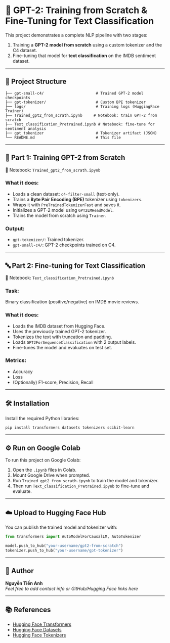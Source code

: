 
# 🚀 GPT-2: Training from Scratch & Fine-Tuning for Text Classification

This project demonstrates a complete NLP pipeline with two stages:

1. Training a **GPT-2 model from scratch** using a custom tokenizer and the C4 dataset.
2. Fine-tuning that model for **text classification** on the IMDB sentiment dataset.

---

## 📁 Project Structure

```
├── gpt-small-c4/                       # Trained GPT-2 model checkpoints
├── gpt-tokenizer/                      # Custom BPE tokenizer
├── logs/                               # Training logs (HuggingFace Trainer)
├── Trained_gpt2_from_scrath.ipynb     # Notebook: train GPT-2 from scratch
├── Text_classification_Pretrained.ipynb # Notebook: fine-tune for sentiment analysis
├── gpt_tokenizer                       # Tokenizer artifact (JSON)
└── README.md                           # This file
```

---

## 🧠 Part 1: Training GPT-2 from Scratch

📘 Notebook: `Trained_gpt2_from_scrath.ipynb`

### What it does:
- Loads a clean dataset: `c4-filter-small` (text-only).
- Trains a **Byte Pair Encoding (BPE)** tokenizer using `tokenizers`.
- Wraps it with `PreTrainedTokenizerFast` and saves it.
- Initializes a GPT-2 model using `GPT2LMHeadModel`.
- Trains the model from scratch using `Trainer`.

### Output:
- `gpt-tokenizer/`: Trained tokenizer.
- `gpt-small-c4/`: GPT-2 checkpoints trained on C4.

---

## 🔤 Part 2: Fine-tuning for Text Classification

📘 Notebook: `Text_classification_Pretrained.ipynb`

### Task:
Binary classification (positive/negative) on IMDB movie reviews.

### What it does:
- Loads the IMDB dataset from Hugging Face.
- Uses the previously trained GPT-2 tokenizer.
- Tokenizes the text with truncation and padding.
- Loads `GPT2ForSequenceClassification` with 2 output labels.
- Fine-tunes the model and evaluates on test set.

### Metrics:
- Accuracy
- Loss
- (Optionally) F1-score, Precision, Recall

---

## 🛠 Installation

Install the required Python libraries:

```bash
pip install transformers datasets tokenizers scikit-learn
```

---

## ⚙️ Run on Google Colab

To run this project on Google Colab:

1. Open the `.ipynb` files in Colab.
2. Mount Google Drive when prompted.
3. Run `Trained_gpt2_from_scrath.ipynb` to train the model and tokenizer.
4. Then run `Text_classification_Pretrained.ipynb` to fine-tune and evaluate.

---

## ☁️ Upload to Hugging Face Hub

You can publish the trained model and tokenizer with:

```python
from transformers import AutoModelForCausalLM, AutoTokenizer

model.push_to_hub("your-username/gpt2-from-scratch")
tokenizer.push_to_hub("your-username/gpt-tokenizer")
```

---

## 👤 Author

**Nguyễn Tiến Anh**  
*Feel free to add contact info or GitHub/Hugging Face links here*

---

## 📚 References

- [Hugging Face Transformers](https://huggingface.co/transformers/)
- [Hugging Face Datasets](https://huggingface.co/docs/datasets/)
- [Hugging Face Tokenizers](https://huggingface.co/docs/tokenizers/)
